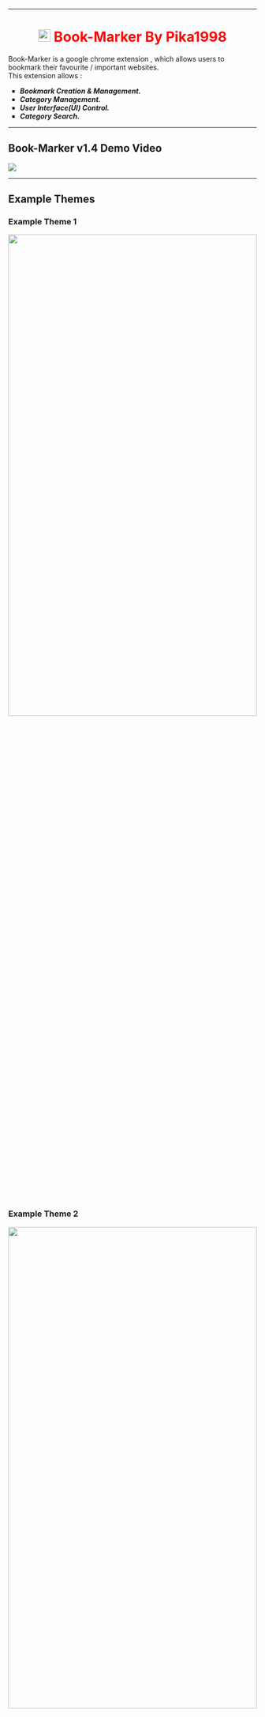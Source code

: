 <hr/>
<h1 style="color:red" align="center"><img src="b128.png" width="25px" height="25px"> Book-Marker By Pika1998 </h1>

Book-Marker is a google chrome extension , which allows users to bookmark their favourite / important websites.
<br>
This extension allows :
<ul type="square">
 <b><i>
 <li> Bookmark Creation & Management.</li>
 <li> Category Management.</li>
 <li> User Interface(UI) Control.</li>
 <li> Category Search.</li>
  </b></i>
</ul>
<hr/>
<h2> Book-Marker v1.4 Demo Video </h2>
<a href="https://www.youtube.com/watch?v=yNbg5Qzi-Wc&feature=youtu.be"><img src="demo.png"></a>
<hr/>
<h2> Example Themes </h2>
<h3>Example Theme 1</h3>
 <img src="theme1.png" id="themes" height="50%" width="100%">
<h3>Example Theme 2 </h3>
 <img src="theme2.png" id="themes" height="50%" width="100%">
 <h3> Example Theme 3</h3>
<img src="theme3.png" id="themes" height="50%" width="100%">
<hr/>
<h2>Installation Steps (Video) </h2>
<a href="https://www.youtube.com/watch?v=1JPB_DERcOg"><img src="thumbnail installation.png" onhover="play.png"></a>

<hr/>
<h2>Installation Steps (Text) </h2>
<b><i>
<ol>
 <li>Download / Clone this repository onto your desktop / other folders. <br>
 <br>
 <b><i>
 <img src="step1a.png" >
 <p> Download the zip file & extract it using WinRAR / WinZip<p>
 <a href="https://www.win-rar.com/predownload.html?&L=0"> Click Here To Get WinRAR</a>
  <p> Or clone the repository using Git  </p>
  <a href="https://git-scm.com/downloads"> Click Here To Download Git </a>
  </b></i>
 <br>
 <img src="step1b.png">
 <b><i> </li>

  <li>Open google chrome browser & type "chrome://extensions" in the address bar 
  <br>
  <img src="step2.png"><br>
 <p>This will open the Google Chrome Extension Manager</p>
</li></b></i>
<b><i><li>
 Toggle / Turn ON the Developer Mode using the toggle switch.
 <img src="step3.png"><br>
 </li></b></i>
 <b><i><li>
Click on the "Load Unpacked" Button <br> <font color="red">Note: this button won't appear if you are not in developer mode</font> 
 <img src="step4.png"></li></b></i>
 <b><i><li> After Clicking on "Load Unpacked" you will be prompted with a browse window to search for a folder , locate to the Book-Marker folder which you get after extracting the zip file / cloning the repository .

Path :-  Book-Marker --> Book-Marker v1.4 By Pika1998 

<img src="step5.png"></li></i></b>
<b><i><li>
 Once you've done all the above steps , you will find "Book-Marker By Pika1998" extension in the extension list , and also the icon pointed at the image below.
<img src="step6.png">

This indicates successful installation & you can start using the Book-Marker :).
</li></i></b>
  </ol>     
<br>
 <br>
<hr/>
 </b></i>


